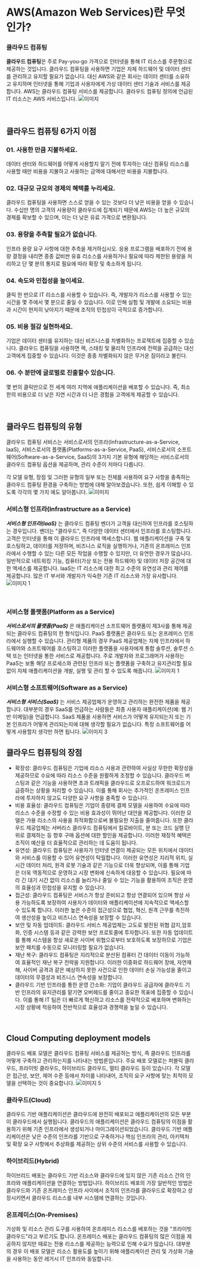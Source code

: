 # AWS(Amazon Web Services)란 무엇인가?

### 클라우드 컴퓨팅
**클라우드 컴퓨팅**은 주로 Pay-you-go 가격으로 인터넷을 통해 IT 리소스를 주문형으로 제공하는 것입니다. 클라우드 컴퓨팅을 사용하면 기업은 자체 하드웨어 및 데이터 센터를 관리하고 유지할 필요가 없습니다. 대신 AWS와 같은 회사는 데이터 센터를 소유하고 유지하며 인터넷을 통해 기업과 사용자에게 가상 데이터 센터 기술과 서비스를 제공합니다.
AWS는 클라우드 컴퓨팅 서비스를 제공합니다. 클라우드 컴퓨팅 정의에 언급된 IT 리소스는 AWS 서비스입니다.
![이미지](https://github.com/user-attachments/assets/b45ec52d-9fd9-40a1-9784-bb78d25e09e9)

</br>

## 클라우드 컴퓨팅 6가지 이점

### 01. 사용한 만큼 지불하세요.
데이터 센터와 하드웨어를 어떻게 사용할지 알기 전에 투자하는 대신 컴퓨팅 리소스를 사용할 때만 비용을 지불하고 사용하는 금액에 대해서만 비용을 지불합니다.

### 02. 대규모 규모의 경제의 혜택를 누리세요.
클라우드 컴퓨팅을 사용하면 스스로 얻을 수 있는 것보다 더 낮은 비용을 얻을 수 있습니다. 수십만 명의 고객의 사용량이 클라우드에 집계되기 때문에 AWS는 더 높은 규모의 경제를 확보할 수 있으며, 이는 더 낮은 유료 가격으로 변환됩니다.

### 03. 용량을 추측할 필요가 없습니다.
인프라 용량 요구 사항에 대한 추측을 제거하십시오. 응용 프로그램을 배포하기 전에 용량 결정을 내리면 종종 값비싼 유휴 리소스를 사용하거나 필요에 따라 제한된 용량을 처리하고 단 몇 분의 통지로 필요에 따라 확장 및 축소하게 됩니다.

### 04. 속도와 민첩성을 높이세요.
클릭 한 번으로 IT 리소스를 사용할 수 있습니다. 즉, 개발자가 리소스를 사용할 수 있는 시간을 몇 주에서 몇 분으로 줄일 수 있습니다. 이로 인해 실험 및 개발에 소요되는 비용과 시간이 현저히 낮아지기 때문에 조직의 민첩성이 극적으로 증가합니다.

### 05. 비용 절감 실현하세요.
기업은 데이터 센터를 유지하는 대신 비즈니스를 차별화하는 프로젝트에 집중할 수 있습니다. 클라우드 컴퓨팅을 사용하면 랙, 스태킹 및 물리적 인프라에 전력을 공급하는 대신 고객에게 집중할 수 있습니다. 이것은 종종 차별화되지 않은 무거운 짐이라고 불린다.

### 06. 수 분만에 글로벌로 진출할수 있습니다.
몇 번의 클릭만으로 전 세계 여러 지역에 애플리케이션을 배포할 수 있습니다. 즉, 최소한의 비용으로 더 낮은 지연 시간과 더 나은 경험을 고객에게 제공할 수 있습니다.

</br>

## 클라우드 컴퓨팅의 유형
클라우드 컴퓨팅 서비스는 서비스로서의 인프라(Infrastructure-as-a-Service, IaaS), 서비스로서의 플랫폼(Platforms-as-a-Service, PaaS), 서비스로서의 소프트웨어(Software-as-a-Service, SaaS)의 3가지 기본 유형에 해당하는 서비스로서의 클라우드 컴퓨팅 옵션을 제공하며, 관리 수준이 저마다 다릅니다.

각 모델 유형, 장점 및 그러한 유형의 일부 또는 전체를 사용하여 요구 사항을 충족하는 클라우드 컴퓨팅 환경을 구축하는 방법에 대해 알아보겠습니다. 또한, 쉽게 이해할 수 있도록 각각의 몇 가지 예도 알아봅니다.
![이미지](https://github.com/user-attachments/assets/c09899fb-6e15-45f2-a094-0bc9a499c5a2)
</br>

### 서비스형 인프라(Infrastructure as a Service)
***서비스형 인프라(IaaS)*** 는 클라우드 컴퓨팅 벤더가 고객을 대신하여 인프라를 호스팅하는 경우입니다. 벤더는 "클라우드", 즉 다양한 데이터 센터에서 인프라를 호스팅합니다. 고객은 인터넷을 통해 이 클라우드 인프라에 액세스합니다. 웹 애플리케이션을 구축 및 호스팅하고, 데이터를 저장하며, 비즈니스 로직을 실행하거나, 기존의 온프레미스 인프라에서 수행할 수 있는 다른 모든 작업을 수행할 수 있지만, 더 유연한 경우가 많습니다.
일반적으로 네트워킹 기능, 컴퓨터(가상 또는 전용 하드웨어) 및 데이터 저장 공간에 대한 액세스를 제공합니다. IaaS는 IT 리소스에 대한 최고 수준의 유연성과 관리 제어를 제공합니다. 많은 IT 부서와 개발자가 익숙한 기존 IT 리소스와 가장 유사합니다.
![이미지 1](https://github.com/user-attachments/assets/868d9098-a7ef-420b-90b9-c442bcb79fd9)

</br>

### 서비스형 플랫폼(Platform as a Service)
***서비스로서의 플랫폼(PaaS)*** 은 애플리케이션 소프트웨어 플랫폼이 제3사를 통해 제공되는 클라우드 컴퓨팅의 한 형식입니다. PaaS 플랫폼은 클라우드 또는 온프레미스 인프라에서 실행할 수 있습니다. 관리형 제품의 경우 PaaS 제공업체는 자체 인프라에서 하드웨어와 소프트웨어를 호스팅하고 이러한 플랫폼을 사용자에게 통합 솔루션, 솔루션 스택 또는 인터넷을 통한 서비스로 제공합니다.
주로 개발자와 프로그래머가 사용하는 PaaS는 보통 해당 프로세스와 관련된 인프라 또는 플랫폼을 구축하고 유지관리할 필요 없이 자체 애플리케이션을 개발, 실행 및 관리 할 수 있도록 해줍니다.
![이미지 1](https://github.com/user-attachments/assets/60268ff5-978a-4f15-b39f-71feada69847)
</br>

### 서비스형 소프트웨어(Software as a Service)
***서비스형 서비스(SaaS)*** 는 서비스 제공업체가 운영하고 관리하는 완전한 제품을 제공합니다. 대부분의 경우 SaaS를 언급하는 사람들은 최종 사용자 애플리케이션(예: 웹 기반 이메일)을 언급합니다. SaaS 제품을 사용하면 서비스가 어떻게 유지되는지 또는 기본 인프라가 어떻게 관리되는지에 대해 생각할 필요가 없습니다. 특정 소프트웨어를 어떻게 사용할지 생각만 하면 됩니다.
![이미지 3](https://github.com/user-attachments/assets/e48ed274-a1ef-42b4-a252-c6294de78f81)
</br>

## 클라우드 컴퓨팅의 장점
- 확장성: 클라우드 컴퓨팅은 기업에 리소스 사용과 관련하여 사실상 무한한 확장성을 제공하므로 수요에 따라 리소스 수준을 원활하게 조정할 수 있습니다. 클라우드 버스팅과 같은 기능을 사용하면 초과 트래픽을 클라우드로 오프로드하여 워크로드가 급증하는 상황을 처리할 수 있습니다. 이를 통해 회사는 추가적인 온프레미스 인프라에 투자하지 않고도 다양한 요구 사항을 충족할 수 있습니다.
- 비용 효율성: 클라우드 컴퓨팅은 기업이 종량제 결제 모델을 사용하여 수요에 따라 리소스 수준을 수정할 수 있는 비용 효과성이 뛰어난 대안을 제공합니다. 이러한 모델은 가용 리소스의 사용을 최적화함으로써 불필요한 지출을 줄여줍니다. 또한 클라우드 제공업체는 서버리스 클라우드 컴퓨팅에서 킬로바이트, 분 또는 코드 실행 단위로 결제하는 등 향후 구매 옵션에 대한 할인을 제공합니다. 이러한 재정적 혜택은 조직이 예산을 더 효율적으로 관리하는 데 도움이 됩니다.
- 유연성: 클라우드 컴퓨팅은 사용자가 인터넷 연결이 제공되는 모든 위치에서 데이터와 서비스를 이용할 수 있어 유연성이 탁월합니다. 이러한 유연성은 지리적 위치, 실시간 데이터 처리, 원격 로봇 기술과 같은 기능으로 더욱 향상되며, 이를 통해 기업은 더욱 역동적으로 운영하고 시장 변화에 신속하게 대응할 수 있습니다. 필요에 따라 긴 대기 시간 없이 리소스를 늘리거나 줄일 수 있는 기능을 활용하여 조직은 운영의 효율성과 민첩성을 유지할 수 있습니다.
- 접근성: 클라우드 컴퓨팅은 서비스가 항상 준비되고 항상 연결되어 있으며 항상 사용 가능하도록 보장하여 사용자가 데이터와 애플리케이션에 지속적으로 액세스할 수 있도록 합니다. 이러한 높은 수준의 접근성으로 협업, 혁신, 원격 근무를 촉진하여 생산성을 높이고 비즈니스 연속성을 보장할 수 있습니다.
- 보안 및 자동 업데이트: 클라우드 서비스 제공업체는 고도로 발전된 위협 감지,암호화, 인증 시스템 등과 같은 강력한 보안 프로토콜에 투자합니다. 또한 자동 업데이트를 통해 시스템을 항상 새로운 사이버 위협으로부터 보호하도록 보장하므로 기업은 보안 패치를 수동으로 모니터링할 필요가 없습니다.
- 재난 복구: 클라우드 컴퓨팅은 지리적으로 분산된 컴퓨터 간 데이터 이동이 가능하여 효율적인 재난 복구 전략을 지원합니다. 이러한 이중화로 하드웨어 장애, 자연재해, 사이버 공격과 같은 예상하지 못한 사건으로 인한 데이터 손실 가능성을 줄이고 데이터의 무결성과 비즈니스 연속성을 보장합니다.
- 클라우드 기반 인프라를 통한 운영 간소화: 기업이 클라우드 공급자에 클라우드 기반 인프라의 유지관리를 맡기면 오버헤드를 줄이고 중요한 목표에 집중할 수 있습니다. 이를 통해 IT 팀은 더 빠르게 혁신하고 리소스를 전략적으로 배포하며 변화하는 시장 상황에 적응하여 전반적으로 효율성과 경쟁력을 높일 수 있습니다.
</br>

## Cloud Computing deployment models
클라우드 배포 모델은 클라우드 컴퓨팅 서비스를 제공하는 방식, 즉 클라우드 인프라를 어떻게 구축하고 관리하는지를 나타내는 방법론입니다. 주요 배포 모델로는 퍼블릭 클라우드, 프라이빗 클라우드, 하이브리드 클라우드, 멀티 클라우드 등이 있습니다. 각 모델은 접근성, 보안, 제어 수준 등에서 차이를 나타내어, 조직의 요구 사항에 맞는 최적의 모델을 선택하는 것이 중요합니다.
![이미지 5](https://github.com/user-attachments/assets/35381d1d-ed70-4c01-94d3-2b0bbf2610ea)
</br>

### 클라우드(Cloud)
클라우드 기반 애플리케이션은 클라우드에 완전히 배포되고 애플리케이션의 모든 부분이 클라우드에서 실행됩니다. 클라우드의 애플리케이션은 클라우드 컴퓨팅의 이점을 활용하기 위해 기존 인프라에서 생성되거나 마이그레이션되었습니다. 클라우드 기반 애플리케이션은 낮은 수준의 인프라를 기반으로 구축하거나 핵심 인프라의 관리, 아키텍처 및 확장 요구 사항에서 추상화를 제공하는 상위 수준의 서비스를 사용할 수 있습니다.

### 하이브리드(Hybrid)
하이브리드 배포는 클라우드 기반 리소스와 클라우드에 있지 않은 기존 리소스 간의 인프라와 애플리케이션을 연결하는 방법입니다. 하이브리드 배포의 가장 일반적인 방법은 클라우드와 기존 온프레미스 인프라 사이에서 조직의 인프라를 클라우드로 확장하고 성장시키면서 클라우드 리소스를 내부 시스템에 연결하는 것입니다.

### 온프레미스(On-Premises)
가상화 및 리소스 관리 도구를 사용하여 온프레미스 리소스를 배포하는 것을 "프라이빗 클라우드"라고 부르기도 합니다. 온프레미스 배포는 클라우드 컴퓨팅의 많은 이점을 제공하지 않지만 때로는 전용 리소스를 제공하는 능력으로 인해 수요가 많습니다. 대부분의 경우 이 배포 모델은 리소스 활용도를 높이기 위해 애플리케이션 관리 및 가상화 기술을 사용하는 동안 레거시 IT 인프라와 동일합니다.
